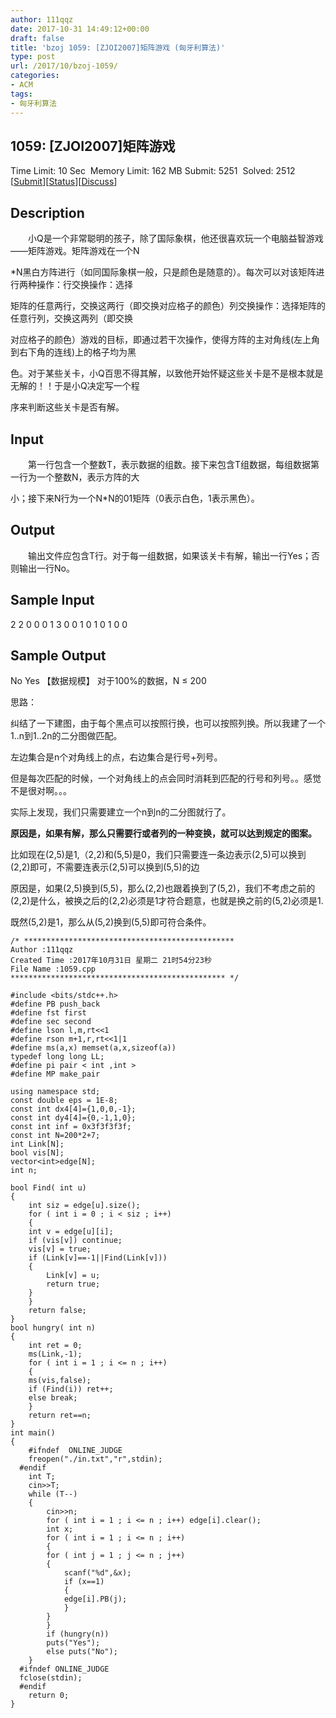 ```yaml
---
author: 111qqz
date: 2017-10-31 14:49:12+00:00
draft: false
title: 'bzoj 1059: [ZJOI2007]矩阵游戏 (匈牙利算法)'
type: post
url: /2017/10/bzoj-1059/
categories:
- ACM
tags:
- 匈牙利算法
---
```






## 1059: [ZJOI2007]矩阵游戏



Time Limit: 10 Sec  Memory Limit: 162 MB
Submit: 5251  Solved: 2512
[[Submit](http://www.lydsy.com/JudgeOnline/submitpage.php?id=1059)][[Status](http://www.lydsy.com/JudgeOnline/problemstatus.php?id=1059)][[Discuss](http://www.lydsy.com/JudgeOnline/bbs.php?id=1059)]



## Description








　　小Q是一个非常聪明的孩子，除了国际象棋，他还很喜欢玩一个电脑益智游戏——矩阵游戏。矩阵游戏在一个N




*N黑白方阵进行（如同国际象棋一般，只是颜色是随意的）。每次可以对该矩阵进行两种操作：行交换操作：选择




矩阵的任意两行，交换这两行（即交换对应格子的颜色）列交换操作：选择矩阵的任意行列，交换这两列（即交换




对应格子的颜色）游戏的目标，即通过若干次操作，使得方阵的主对角线(左上角到右下角的连线)上的格子均为黑




色。对于某些关卡，小Q百思不得其解，以致他开始怀疑这些关卡是不是根本就是无解的！！于是小Q决定写一个程




序来判断这些关卡是否有解。








## Input








　　第一行包含一个整数T，表示数据的组数。接下来包含T组数据，每组数据第一行为一个整数N，表示方阵的大




小；接下来N行为一个N*N的01矩阵（0表示白色，1表示黑色）。








## Output







　　输出文件应包含T行。对于每一组数据，如果该关卡有解，输出一行Yes；否则输出一行No。







## Sample Input





2
2
0 0
0 1
3
0 0 1
0 1 0
1 0 0





## Sample Output





No
Yes
【数据规模】
对于100%的数据，N ≤ 200













思路：





纠结了一下建图，由于每个黑点可以按照行换，也可以按照列换。所以我建了一个1..n到1..2n的二分图做匹配。





左边集合是n个对角线上的点，右边集合是行号+列号。





但是每次匹配的时候，一个对角线上的点会同时消耗到匹配的行号和列号。。感觉不是很对啊。。。





实际上发现，我们只需要建立一个n到n的二分图就行了。





**原因是，如果有解，那么只需要行或者列的一种变换，就可以达到规定的图案。**





比如现在(2,5)是1,（2,2)和(5,5)是0，我们只需要连一条边表示(2,5)可以换到(2,2)即可，不需要连表示(2,5)可以换到(5,5)的边





原因是，如果(2,5)换到(5,5)，那么(2,2)也跟着换到了(5,2)，我们不考虑之前的(2,2)是什么，被换之后的(2,2)必须是1才符合题意，也就是换之前的(5,2)必须是1.





既然(5,2)是1，那么从(5,2)换到(5,5)即可符合条件。











    
    /* ***********************************************
    Author :111qqz
    Created Time :2017年10月31日 星期二 21时54分23秒
    File Name :1059.cpp
    ************************************************ */
    
    #include <bits/stdc++.h>
    #define PB push_back
    #define fst first
    #define sec second
    #define lson l,m,rt<<1
    #define rson m+1,r,rt<<1|1
    #define ms(a,x) memset(a,x,sizeof(a))
    typedef long long LL;
    #define pi pair < int ,int >
    #define MP make_pair
    
    using namespace std;
    const double eps = 1E-8;
    const int dx4[4]={1,0,0,-1};
    const int dy4[4]={0,-1,1,0};
    const int inf = 0x3f3f3f3f;
    const int N=200*2+7;
    int Link[N];
    bool vis[N];
    vector<int>edge[N];
    int n;
    
    bool Find( int u)
    {
        int siz = edge[u].size();
        for ( int i = 0 ; i < siz ; i++)
        {
        int v = edge[u][i];
        if (vis[v]) continue;
        vis[v] = true;
        if (Link[v]==-1||Find(Link[v]))
        {
            Link[v] = u;
            return true;
        }
        }
        return false;
    }
    bool hungry( int n)
    {
        int ret = 0;
        ms(Link,-1);
        for ( int i = 1 ; i <= n ; i++)
        {
        ms(vis,false);
        if (Find(i)) ret++;
        else break;
        }
        return ret==n;
    }
    int main()
    {
        #ifndef  ONLINE_JUDGE 
        freopen("./in.txt","r",stdin);
      #endif
        int T;
        cin>>T;
        while (T--)
        {
            cin>>n;
            for ( int i = 1 ; i <= n ; i++) edge[i].clear();
            int x;
            for ( int i = 1 ; i <= n ; i++)
            {
            for ( int j = 1 ; j <= n ; j++)
            {
                scanf("%d",&x);
                if (x==1)
                {
                edge[i].PB(j);
                }
            }
            }
            if (hungry(n))
            puts("Yes");
            else puts("No");
        }
      #ifndef ONLINE_JUDGE  
      fclose(stdin);
      #endif
        return 0;
    }
    





